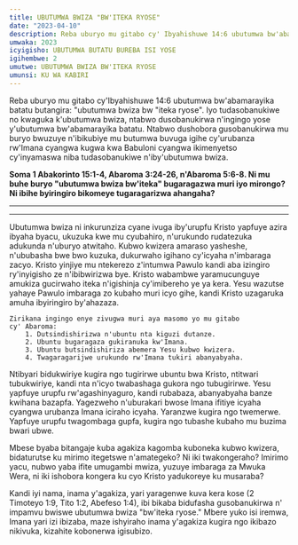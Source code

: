 ```yaml
---
title: UBUTUMWA BWIZA "BW'ITEKA RYOSE"
date: "2023-04-10"
description: Reba uburyo mu gitabo cy' Ibyahishuwe 14:6 ubutumwa bw'abamarayika batatu butangira "ubutumwa bwiza bw "iteka ryose". Iyo tudasobanukiwe no kwaguka k'ubutumwa bwiza, ntabwo dusobanukirwa...
umwaka: 2023
icyigisho: UBUTUMWA BUTATU BUREBA ISI YOSE
igihembwe: 2
umutwe: UBUTUMWA BWIZA BW'ITEKA RYOSE
umunsi: KU WA KABIRI
---
```


Reba uburyo mu gitabo cy'<span class="verse">Ibyahishuwe 14:6</span> ubutumwa bw'abamarayika batatu butangira: "ubutumwa bwiza bw "iteka ryose". Iyo tudasobanukiwe no kwaguka k'ubutumwa bwiza, ntabwo dusobanukirwa n'ingingo yose y'ubutumwa bw'abamarayika batatu. Ntabwo dushobora gusobanukirwa mu buryo bwuzuye n'ibikubiye mu butumwa buvuga igihe cy'urubanza rw'Imana cyangwa kugwa kwa Babuloni cyangwa ikimenyetso cy'inyamaswa niba tudasobanukiwe n'iby'ubutumwa bwiza.


**Soma <span class="verse">1 Abakorinto 15:1-4</span>, <span class="verse">Abaroma 3:24-26</span>, n'<span class="verse">Abaroma 5:6-8</span>. Ni mu buhe buryo "ubutumwa bwiza bw'iteka" bugaragazwa muri iyo mirongo? Ni ibihe byiringiro bikomeye tugaragarizwa ahangaha?**

---
---

Ubutumwa bwiza ni inkurunziza cyane ivuga iby'urupfu Kristo yapfuye azira ibyaha byacu, ukuzuka kwe mu cyubahiro, n'urukundo rudatezuka adukunda n'uburyo atwitaho. Kubwo kwizera amaraso yasheshe, n'ububasha bwe bwo kuzuka, dukurwaho igihano cy'icyaha n'imbaraga zacyo. Kristo yinjiye mu ntekerezo z'intumwa Pawulo kandi aba izingiro ry'inyigisho ze n'ibibwirizwa bye. Kristo wabambwe yaramucunguye amukiza gucirwaho iteka n'igishinja cy'imibereho ye ya kera. Yesu wazutse yahaye Pawulo imbaraga zo kubaho muri icyo gihe, kandi Kristo uzagaruka amuha ibyiringiro by'ahazaza.

    Zirikana ingingo enye zivugwa muri aya masomo yo mu gitabo
    cy' Abaroma:
        1. Dutsindishirizwa n'ubuntu nta kiguzi dutanze.
        2. Ubuntu bugaragaza gukiranuka kw'Imana.
        3. Ubuntu butsindishiriza abemera Yesu kubwo kwizera. 
        4. Twagaragarijwe urukundo rw'Imana tukiri abanyabyaha.

Ntibyari bidukwiriye kugira ngo tugirirwe ubuntu bwa Kristo, ntitwari tubukwiriye, kandi nta n'icyo twabashaga gukora ngo tubugirirwe. Yesu yapfuye urupfu rw'agashinyaguro, kandi rubabaza, abanyabyaha banze kwihana bazapfa. Yagezweho n'uburakari bwose Imana ifitiye icyaha cyangwa urubanza Imana iciraho icyaha. Yaranzwe kugira ngo twemerwe. Yapfuye urupfu twagombaga gupfa, kugira ngo tubashe kubaho mu buzima bwari ubwe.

Mbese byaba bitangaje kuba agakiza kagomba kuboneka kubwo kwizera, bidaturutse ku mirimo itegetswe n'amategeko? Ni iki twakongeraho? Imirimo yacu, nubwo yaba ifite umugambi mwiza, yuzuye imbaraga za Mwuka Wera, ni iki ishobora kongera ku cyo Kristo yadukoreye ku musaraba?

Kandi iyi nama, inama y'agakiza, yari yaragenwe kuva kera kose (<span class="verse">2 Timoteyo 1:9</span>, <span class="verse">Tito 1:2</span>, <span class="verse">Abefeso 1:4</span>), ibi bikaba bidufasha gusobanukirwa n' impamvu bwiswe ubutumwa bwiza "bw'iteka ryose." Mbere yuko isi iremwa, Imana yari izi ibizaba, maze ishyiraho inama y'agakiza kugira ngo ikibazo nikivuka, kizahite kobonerwa igisubizo.

